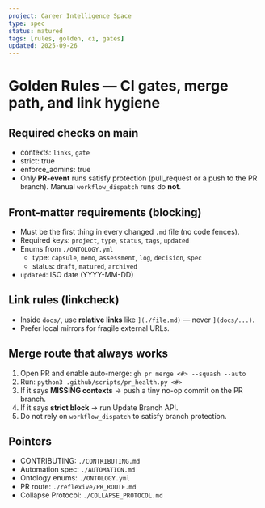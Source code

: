 ```yaml
---
project: Career Intelligence Space
type: spec
status: matured
tags: [rules, golden, ci, gates]
updated: 2025-09-26
---
```

# Golden Rules — CI gates, merge path, and link hygiene

## Required checks on main
- contexts: `links`, `gate`
- strict: true
- enforce_admins: true
- Only **PR-event** runs satisfy protection (pull_request or a push to the PR branch). Manual `workflow_dispatch` runs do **not**.

## Front-matter requirements (blocking)
- Must be the first thing in every changed `.md` file (no code fences).
- Required keys: `project`, `type`, `status`, `tags`, `updated`
- Enums from `./ONTOLOGY.yml`
  - type: `capsule`, `memo`, `assessment`, `log`, `decision`, `spec`
  - status: `draft`, `matured`, `archived`
- `updated`: ISO date (YYYY-MM-DD)

## Link rules (linkcheck)
- Inside `docs/`, use **relative links** like `](./file.md)` — never `](docs/...)`.
- Prefer local mirrors for fragile external URLs.

## Merge route that always works
1. Open PR and enable auto-merge: `gh pr merge <#> --squash --auto`
2. Run: `python3 .github/scripts/pr_health.py <#>`
3. If it says **MISSING contexts** → push a tiny no-op commit on the PR branch.
4. If it says **strict block** → run Update Branch API.
5. Do not rely on `workflow_dispatch` to satisfy branch protection.

## Pointers
- CONTRIBUTING: `./CONTRIBUTING.md`
- Automation spec: `./AUTOMATION.md`
- Ontology enums: `./ONTOLOGY.yml`
- PR route: `./reflexive/PR_ROUTE.md`
- Collapse Protocol: `./COLLAPSE_PROTOCOL.md`
